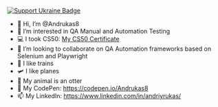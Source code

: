 [![Support Ukraine Badge](https://bit.ly/support-ukraine-now)](https://github.com/support-ukraine/support-ukraine)

- 👋 Hi, I’m @Andrukas8
- 👀 I’m interested in QA Manual and Automation Testing
- 💻 I took CS50: <a href="https://certificates.cs50.io/bed77769-3ee7-4b72-a3de-fd05af2036ea.pdf?size=letter" target="_blank">My CS50 Certificate</a>
- 💞️ I’m looking to collaborate on QA Automation frameworks based on Selenium and Playwright
- 🚂 I like trains
- 🛩️ I like planes
- 🦦 My animal is an otter
- 📂 My CodePen: <a href="https://codepen.io/Andrukas8" target="_blank">https://codepen.io/Andrukas8</a>
- 📫 My LinkedIn: <a href="https://www.linkedin.com/in/andriyrukas/" target="_blank">https://www.linkedin.com/in/andriyrukas/</a>

<!---
Andrukas8/Andrukas8 is a ✨ special ✨ repository because its `README.md` (this file) appears on your GitHub profile.
You can click the Preview link to take a look at your changes.
--->
